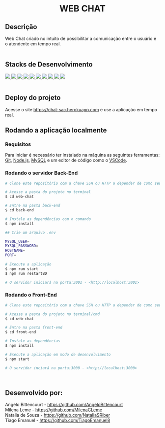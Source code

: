 <h1 align="center">WEB CHAT</h1>

## Descrição
Web Chat criado no intuito de possibilitar a comunicação entre o usuário e o atendente em tempo real.
<br><br>

## Stacks de Desenvolvimento

<div>
  <a href="https://javascript.info/">
    <img src="https://img.shields.io/badge/javascript-339933?style=for-the-badge&logo=javascript&color=gray" />
  </a>
  <a href="https://www.w3schools.com/cssref/">
    <img src="https://img.shields.io/badge/css-339933?style=for-the-badge&logo=css3&color=gray" />
  </a>
    <a href="https://developer.mozilla.org/pt-BR/docs/Web/HTML">
    <img src="https://img.shields.io/badge/html5-339933?style=for-the-badge&logo=html5&color=gray" />
  </a>
  <a href="https://pt-br.reactjs.org/docs/getting-started.html">
    <img src="https://img.shields.io/badge/React-339933?style=for-the-badge&logo=react&color=gray" />
  </a>
  <a href="https://styled-components.com/docs">
    <img src="https://img.shields.io/badge/Styled--Components-339933?style=for-the-badge&logo=styledcomponents&color=gray" />
  </a>
  <a href="https://docs.npmjs.com/">
    <img src="https://img.shields.io/badge/Node.js-339933?style=for-the-badge&logo=nodedotjs&color=gray" />
  </a>
  <a href="https://expressjs.com/pt-br/">
    <img src="https://img.shields.io/badge/Express.js-339933?style=for-the-badge&logo=express&color=gray" /> 
  </a>
  <a href="https://dev.mysql.com/doc/">
    <img src="https://img.shields.io/badge/MySQL-339933?style=for-the-badge&logo=mysql&color=gray" />
  </a>
  <a href="https://sequelize.org/">
    <img src="https://img.shields.io/badge/Sequelize-339933?style=for-the-badge&logo=sequelize&color=gray" />
  </a>
  <a href="https://socket.io/docs/v4/">
    <img src="https://img.shields.io/badge/Socket.io-339933?style=for-the-badge&logo=socket.io&color=gray" /> 
  </a>
</div>
<br>

## Deploy do projeto
Acesse o site https://chat-sac.herokuapp.com e use a aplicação em tempo real.

## Rodando a aplicação localmente
### Requisitos

Para iniciar é necessário ter instalado na máquina as seguintes ferramentas:
[Git](https://git-scm.com), [Node.js](https://nodejs.org/en/), [MySQL](https://dev.mysql.com/doc/) e um editor de código como o [VSCode](https://code.visualstudio.com/).

### Rodando o servidor Back-End

```bash
# Clone este repositório com a chave SSH ou HTTP a depender de como seu git está configurado.

# Acesse a pasta do projeto no terminal
$ cd web-chat

# Entre na pasta back-end
$ cd back-end

# Instale as dependências com o comando
$ npm install

## Crie um arquivo .env

MYSQL_USER=
MYSQL_PASSWORD=
HOSTNAME=
PORT=
	
# Execute a aplicação
$ npm run start
$ npm run restartBD

# O servidor iniciará na porta:3001 - <http://localhost:3001>
```

### Rodando o Front-End 

```bash
# Clone este repositório com a chave SSH ou HTTP a depender de como seu git está configurado.

# Acesse a pasta do projeto no terminal/cmd
$ cd web-chat

# Entre na pasta front-end
$ cd front-end

# Instale as dependências
$ npm install

# Execute a aplicação em modo de desenvolvimento
$ npm start

# O servidor inciará na porta:3000 - <http://localhost:3000>
```
<br>

## Desenvolvido por:

Angelo Bittencourt - https://github.com/AngeloBittencourt
<br>
Milena Leme - https://github.com/MilenaCLeme
<br>
Natalia de Souza - https://github.com/NataliaSRiber
<br>
Tiago Emanuel - https://github.com/TiagoEmanuel8

